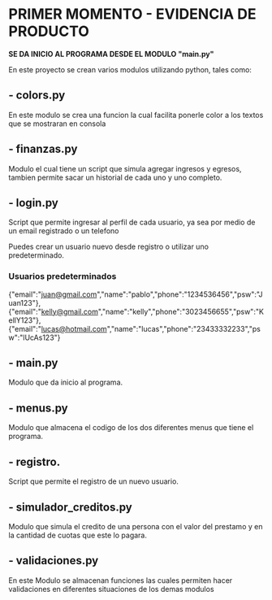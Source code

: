 # PRIMER MOMENTO - EVIDENCIA DE PRODUCTO

**SE DA INICIO AL PROGRAMA DESDE EL MODULO "main.py"**


En este proyecto se crean varios modulos utilizando python, tales como: 

## - colors.py 
En este modulo se crea una funcion la cual facilita ponerle color a los textos que se mostraran en consola
## - finanzas.py
Modulo el cual tiene un script que simula agregar ingresos y egresos, tambien permite sacar un historial de cada uno y uno completo.
## - login.py
Script que permite ingresar al perfil de cada usuario, ya sea por medio de un email registrado o un telefono

Puedes crear un usuario nuevo desde registro o utilizar uno predeterminado.
### Usuarios predeterminados 
{"email":"juan@gmail.com","name":"pablo","phone":"1234536456","psw":"Juan123"},
         {"email":"kelly@gmail.com","name":"kelly","phone":"3023456655","psw":"KellY123"},
         {"email":"lucas@hotmail.com","name":"lucas","phone":"23433332233","psw":"lUcAs123"}

## - main.py
Modulo que da inicio al programa.
## - menus.py
Modulo que almacena el codigo de los dos diferentes menus que tiene el programa.
## - registro.
Script que permite el registro de un nuevo usuario.
## - simulador_creditos.py
Modulo que simula el credito de una persona con el valor del prestamo y en la cantidad de cuotas que este lo pagara.
## - validaciones.py 
En este Modulo se almacenan funciones las cuales permiten hacer validaciones en diferentes situaciones de los demas modulos


